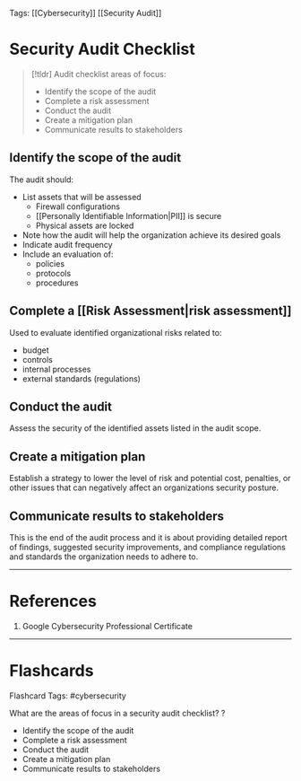 Tags: [[Cybersecurity]] [[Security Audit]]
# Security Audit Checklist

> [!tldr] 
> Audit checklist areas of focus:
> - Identify the scope of the audit
> - Complete a risk assessment
> - Conduct the audit
> - Create a mitigation plan
> - Communicate results to stakeholders

## Identify the scope of the audit

The audit should:
- List assets that will be assessed
	- Firewall configurations
	- [[Personally Identifiable Information|PII]] is secure
	- Physical assets are locked
- Note how the audit will help the organization achieve its desired goals
- Indicate audit frequency
- Include an evaluation of:
	- policies
	- protocols
	- procedures

## Complete a [[Risk Assessment|risk assessment]]

Used to evaluate identified organizational risks related to:
- budget
- controls
- internal processes
- external standards (regulations)

## Conduct the audit

Assess the security of the identified assets listed in the audit scope.

## Create a mitigation plan

Establish a strategy to lower the level of risk and potential cost, penalties, or other issues that can negatively affect an organizations security posture.

## Communicate results to stakeholders

This is the end of the audit process and it is about providing detailed report of findings, suggested security improvements, and compliance regulations and standards the organization needs to adhere to.

---
# References

1. Google Cybersecurity Professional Certificate

---
# Flashcards

Flashcard Tags: #cybersecurity 

What are the areas of focus in a security audit checklist?
?
- Identify the scope of the audit
- Complete a risk assessment
- Conduct the audit
- Create a mitigation plan
- Communicate results to stakeholders
<!--SR:!2024-05-03,1,190-->